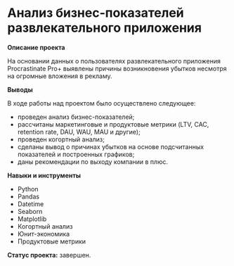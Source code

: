 # Анализ бизнес-показателей развлекательного приложения

**Описание проекта**

На основании данных о пользователях развлекательного приложения Procrastinate Pro+ выявлены причины возникновения убытков несмотря на огромные вложения в рекламу. 

**Выводы**

В ходе работы над проектом было осуществлено следующее: 
- проведен анализ бизнес-показателей;
- рассчитаны маркетинговые и продуктовые метрики (LTV, CAC, retention rate, DAU, WAU, MAU и другие);
- проведен когортный анализ;
- сделаны вывод о причинах убытков на основе подсчитанных показателей и построенных графиков;
- даны рекомендации по выходу компании в плюс.

**Навыки и инструменты**

- Python
- Pandas
- Datetime
- Seaborn
- Matplotlib
- Когортный анализ
- Юнит-экономика
- Продуктовые метрики

**Статус проекта:** завершен.
